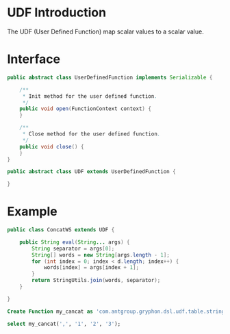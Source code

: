# UDF Introduction
The UDF (User Defined Function) map scalar values to a scalar value.
# Interface

```java
public abstract class UserDefinedFunction implements Serializable {

    /**
     * Init method for the user defined function.
     */
    public void open(FunctionContext context) {
    }

    /**
     * Close method for the user defined function.
     */
    public void close() {
    }
}

public abstract class UDF extends UserDefinedFunction {

}

```
# Example

```java
public class ConcatWS extends UDF {

    public String eval(String... args) {
        String separator = args[0];
        String[] words = new String[args.length - 1];
        for (int index = 0; index < d.length; index++) {
            words[index] = args[index + 1];
        }
        return StringUtils.join(words, separator);
    }

}
```

```sql
Create Function my_cancat as 'com.antgroup.gryphon.dsl.udf.table.string.ConcatWS'; 

select my_cancat(',', '1', '2', '3');
```